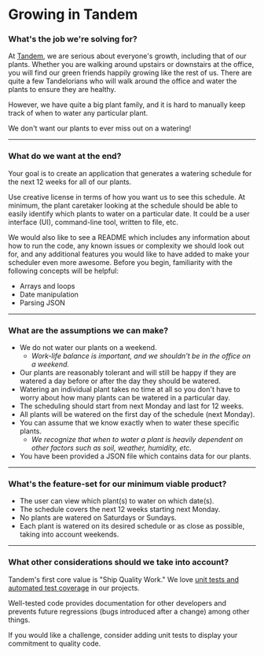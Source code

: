 # Growing in Tandem

### What's the job we're solving for?
At [Tandem](https://madeintandem.com/), we are serious about everyone's growth, including that of our plants. Whether you are walking around upstairs or downstairs at the office, you will find our green friends happily growing like the rest of us. There are quite a few Tandelorians who will walk around the office and water the plants to ensure they are healthy.

However, we have quite a big plant family, and it is hard to manually keep track of when to water any particular plant. 

We don't want our plants to ever miss out on a watering!

* * *

### What do we want at the end?
Your goal is to create an application that generates a watering schedule for the next 12 weeks for all of our plants.

Use creative license in terms of how you want us to see this schedule. At minimum, the plant caretaker looking at the schedule should be able to easily identify which plants to water on a particular date. It could be a user interface (UI), command-line tool, written to file, etc.

We would also like to see a README which includes any information about how to run the code, any known issues or complexity we should look out for, and any additional features you would like to have added to make your scheduler even more awesome.
Before you begin, familiarity with the following concepts will be helpful:

- Arrays and loops
- Date manipulation
- Parsing JSON

* * *

### What are the assumptions we can make?
- We do not water our plants on a weekend. 
  - _Work-life balance is important, and we shouldn't be in the office on a weekend._
- Our plants are reasonably tolerant and will still be happy if they are watered a day before or after the day they should be watered.
- Watering an individual plant takes no time at all so you don't have to worry about how many plants can be watered in a particular day.
- The scheduling should start from next Monday and last for 12 weeks.
- All plants will be watered on the first day of the schedule (next Monday).
- You can assume that we know exactly when to water these specific plants.
  - _We recognize that when to water a plant is heavily dependent on other factors such as soil, weather, humidity, etc._
- You have been provided a JSON file which contains data for our plants.

* * *

### What's the feature-set for our minimum viable product?
- The user can view which plant(s) to water on which date(s).
- The schedule covers the next 12 weeks starting next Monday.
- No plants are watered on Saturdays or Sundays.
- Each plant is watered on its desired schedule or as close as possible, taking into account weekends.

* * *

### What other considerations should we take into account?
Tandem's first core value is "Ship Quality Work." We love [unit tests and automated test coverage](https://madeintandem.com/blog/five-factor-testing/) in our projects. 

Well-tested code provides documentation for other developers and prevents future regressions (bugs introduced after a change) among other things. 

If you would like a challenge, consider adding unit tests to display your commitment to quality code.